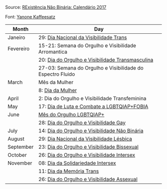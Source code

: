 Source: [RExistência Não Binária: Calendário 2017](https://www.facebook.com/RexistenciaNaoBinaria/photos/a.487253414998873.1073741890.375864172804465/487258664998348/)

Font: [Yanone Kaffeesatz](https://fonts.google.com/specimen/Yanone+Kaffeesatz)

 Month | Day |
-------|-----|
 Janeiro   | 29: [Dia Nacional da Visibilidade Trans](https://catracalivre.com.br/geral/cidadania/indicacao/dia-da-visibilidade-trans-pelo-fim-da-violencia-contra-trans-e-travestis/)
 Fevereiro | 15-21: Semana do Orgulho e Visibilidade Arromantica
           | 20: [Dia do Orgulho e Visibilidade Transmasculina](http://transfeminismo.com/20-fev-luta-e-resistencia-de-homens-trans-e-pessoas-transmasculinas/)
           | 27-03: Semana do Orgulho e Visibilidade do Espectro Fluido
 March     | Mês da Mulher
           | 8: [Dia da Mulher](https://en.wikipedia.org/wiki/International_Women's_Day)
 April     | 2: Dia do Orgulho e Visibilidade Transfeminina
 May       | 17: [Dia de Luta e Combate a LGBTQIAP+FOBIA](https://en.wikipedia.org/wiki/International_Day_Against_Homophobia,_Transphobia_and_Biphobia)
 June      | [Mês do Orgulho LGBTQIAP+](https://en.wikipedia.org/wiki/Gay_pride#LGBT_Pride_Month)
           | 28: [Dia do Orgulho e Visibilidade Gay](https://en.wikipedia.org/wiki/Stonewall_riots)
 July      | 14: [Dia do Orgulho e Visibilidade Não Binária](https://femmesblackmarket.wordpress.com/2012/03/08/calling-for-an-international-non-binary-gender-day/)
 August    | 29: [Dia Nacional da Visibilidade Lésbica](http://www.sdh.gov.br/noticias/2015/agosto/dia-nacional-da-visibilidade-lesbica-e-comemorado-neste-sabado-29-de-agosto)
 September | 23: [Dia do Orgulho e Visibilidade Bissexual](https://en.wikipedia.org/wiki/Celebrate_Bisexuality_Day)
 October   | 26: [Dia do Orgulho e Visibilidade Intersex](https://en.wikipedia.org/wiki/Intersex_Awareness_Day)
 November  | 08: [Dia da Solidariedade Intersex](https://en.wikipedia.org/wiki/Intersex_Day_of_Remembrance)
           | 11: [Dia da Memória Trans](https://en.wikipedia.org/wiki/Transgender_Day_of_Remembrance)
           | 26: [Dia do Orgulho e Visibilidade Assexual](http://www.asexuality.org/en/topic/125417-aceday-returns-november-26-2015/)

